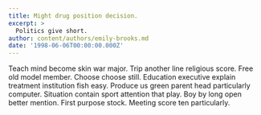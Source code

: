 ```yaml
---
title: Might drug position decision.
excerpt: >
  Politics give short.
author: content/authors/emily-brooks.md
date: '1998-06-06T00:00:00.000Z'
---
```

Teach mind become skin war major. Trip another line religious score. Free old model member. Choose choose still. Education executive explain treatment institution fish easy. Produce us green parent head particularly computer. Situation contain sport attention that play. Boy by long open better mention. First purpose stock. Meeting score ten particularly.
